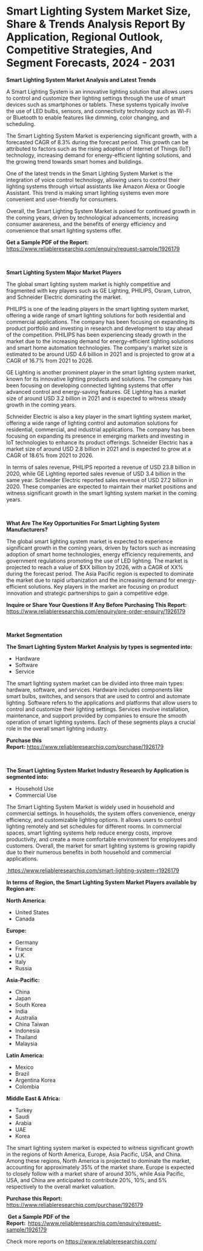 <p><h1>Smart Lighting System Market Size, Share & Trends Analysis Report By Application, Regional Outlook, Competitive Strategies, And Segment Forecasts, 2024 - 2031</h1></p><p><strong>Smart Lighting System Market Analysis and Latest Trends</strong></p>
<p><p>A Smart Lighting System is an innovative lighting solution that allows users to control and customize their lighting settings through the use of smart devices such as smartphones or tablets. These systems typically involve the use of LED bulbs, sensors, and connectivity technology such as Wi-Fi or Bluetooth to enable features like dimming, color changing, and scheduling.</p><p>The Smart Lighting System Market is experiencing significant growth, with a forecasted CAGR of 8.3% during the forecast period. This growth can be attributed to factors such as the rising adoption of Internet of Things (IoT) technology, increasing demand for energy-efficient lighting solutions, and the growing trend towards smart homes and buildings.</p><p>One of the latest trends in the Smart Lighting System Market is the integration of voice control technology, allowing users to control their lighting systems through virtual assistants like Amazon Alexa or Google Assistant. This trend is making smart lighting systems even more convenient and user-friendly for consumers.</p><p>Overall, the Smart Lighting System Market is poised for continued growth in the coming years, driven by technological advancements, increasing consumer awareness, and the benefits of energy efficiency and convenience that smart lighting systems offer.</p></p>
<p><strong>Get a Sample PDF of the Report:&nbsp;</strong> <a href="https://www.reliableresearchiq.com/enquiry/request-sample/1926179">https://www.reliableresearchiq.com/enquiry/request-sample/1926179</a></p>
<p>&nbsp;</p>
<p><strong>Smart Lighting System Major Market Players</strong></p>
<p><p>The global smart lighting system market is highly competitive and fragmented with key players such as GE Lighting, PHILIPS, Osram, Lutron, and Schneider Electric dominating the market. </p><p>PHILIPS is one of the leading players in the smart lighting system market, offering a wide range of smart lighting solutions for both residential and commercial applications. The company has been focusing on expanding its product portfolio and investing in research and development to stay ahead of the competition. PHILIPS has been experiencing steady growth in the market due to the increasing demand for energy-efficient lighting solutions and smart home automation technologies. The company's market size is estimated to be around USD 4.6 billion in 2021 and is projected to grow at a CAGR of 16.7% from 2021 to 2026.</p><p>GE Lighting is another prominent player in the smart lighting system market, known for its innovative lighting products and solutions. The company has been focusing on developing connected lighting systems that offer advanced control and energy-saving features. GE Lighting has a market size of around USD 3.2 billion in 2021 and is expected to witness steady growth in the coming years.</p><p>Schneider Electric is also a key player in the smart lighting system market, offering a wide range of lighting control and automation solutions for residential, commercial, and industrial applications. The company has been focusing on expanding its presence in emerging markets and investing in IoT technologies to enhance its product offerings. Schneider Electric has a market size of around USD 2.8 billion in 2021 and is expected to grow at a CAGR of 18.6% from 2021 to 2026.</p><p>In terms of sales revenue, PHILIPS reported a revenue of USD 23.8 billion in 2020, while GE Lighting reported sales revenue of USD 3.4 billion in the same year. Schneider Electric reported sales revenue of USD 27.2 billion in 2020. These companies are expected to maintain their market positions and witness significant growth in the smart lighting system market in the coming years.</p></p>
<p>&nbsp;</p>
<p><strong>What Are The Key Opportunities For Smart Lighting System Manufacturers?</strong></p>
<p><p>The global smart lighting system market is expected to experience significant growth in the coming years, driven by factors such as increasing adoption of smart home technologies, energy efficiency requirements, and government regulations promoting the use of LED lighting. The market is projected to reach a value of $XX billion by 2026, with a CAGR of XX% during the forecast period. The Asia Pacific region is expected to dominate the market due to rapid urbanization and the increasing demand for energy-efficient solutions. Key players in the market are focusing on product innovation and strategic partnerships to gain a competitive edge.</p></p>
<p><strong>Inquire or Share Your Questions If Any Before Purchasing This Report:</strong> <a href="https://www.reliableresearchiq.com/enquiry/pre-order-enquiry/1926179">https://www.reliableresearchiq.com/enquiry/pre-order-enquiry/1926179</a></p>
<p>&nbsp;</p>
<p><strong>Market Segmentation</strong></p>
<p><strong>The Smart Lighting System Market Analysis by types is segmented into:</strong></p>
<p><ul><li>Hardware</li><li>Software</li><li>Service</li></ul></p>
<p><p>The smart lighting system market can be divided into three main types: hardware, software, and services. Hardware includes components like smart bulbs, switches, and sensors that are used to control and automate lighting. Software refers to the applications and platforms that allow users to control and customize their lighting settings. Services involve installation, maintenance, and support provided by companies to ensure the smooth operation of smart lighting systems. Each of these segments plays a crucial role in the overall smart lighting industry.</p></p>
<p><strong>Purchase this Report:&nbsp;</strong><a href="https://www.reliableresearchiq.com/purchase/1926179">https://www.reliableresearchiq.com/purchase/1926179</a></p>
<p>&nbsp;</p>
<p><strong>The Smart Lighting System Market Industry Research by Application is segmented into:</strong></p>
<p><ul><li>Household Use</li><li>Commercial Use</li></ul></p>
<p><p>The Smart Lighting System Market is widely used in household and commercial settings. In households, the system offers convenience, energy efficiency, and customizable lighting options. It allows users to control lighting remotely and set schedules for different rooms. In commercial spaces, smart lighting systems help reduce energy costs, improve productivity, and create a more comfortable environment for employees and customers. Overall, the market for smart lighting systems is growing rapidly due to their numerous benefits in both household and commercial applications.</p></p>
<p><a href="https://www.reliableresearchiq.com/smart-lighting-system-r1926179">&nbsp;https://www.reliableresearchiq.com/smart-lighting-system-r1926179</a></p>
<p><strong>In terms of Region, the Smart Lighting System Market Players available by Region are:</strong></p>
<p>
    <p> <strong> North America: </strong>
        <ul>
            <li>United States</li>
            <li>Canada</li>
        </ul>
        </p> 
    <p> <strong> Europe: </strong>
        <ul>
            <li>Germany</li>
            <li>France</li>
            <li>U.K.</li>
            <li>Italy</li>
            <li>Russia</li>
        </ul>
        </p> 
    <p> <strong> Asia-Pacific: </strong>
        <ul>
            <li>China</li>
            <li>Japan</li>
            <li>South Korea</li>
            <li>India</li>
            <li>Australia</li>
            <li>China Taiwan</li>
            <li>Indonesia</li>
            <li>Thailand</li>
            <li>Malaysia</li>
        </ul>
        </p> 
    <p> <strong> Latin America: </strong>
        <ul>
            <li>Mexico</li>
            <li>Brazil</li>
            <li>Argentina Korea</li>
            <li>Colombia</li>
        </ul>
        </p> 
    <p> <strong> Middle East & Africa: </strong>
        <ul>
            <li>Turkey</li>
            <li>Saudi</li>
            <li>Arabia</li>
            <li>UAE</li>
            <li>Korea</li>
        </ul>
    </p>
    </p>
<p><p>The smart lighting system market is expected to witness significant growth in the regions of North America, Europe, Asia Pacific, USA, and China. Among these regions, North America is projected to dominate the market, accounting for approximately 35% of the market share. Europe is expected to closely follow with a market share of around 30%, while Asia Pacific, USA, and China are anticipated to contribute 20%, 10%, and 5% respectively to the overall market valuation.</p></p>
<p><strong>Purchase this Report: </strong><a href="https://www.reliableresearchiq.com/purchase/1926179">https://www.reliableresearchiq.com/purchase/1926179</a></p>
<p>&nbsp;<strong>Get a Sample PDF of the Report:&nbsp;&nbsp;</strong><a href="https://www.reliableresearchiq.com/enquiry/request-sample/1926179">https://www.reliableresearchiq.com/enquiry/request-sample/1926179</a></p>
<p><strong></strong></p>
<p>Check more reports on <a href="https://www.reliableresearchiq.com/">https://www.reliableresearchiq.com/</a></p>